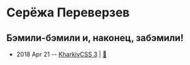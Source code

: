 # Серёжа Переверзев

## Бэмили-бэмили и, наконец, забэмили!
- 2018 Apr 21 -- [KharkivCSS 3](https://www.youtube.com/watch?v=kGgsrUZ73Xc)  | [:notebook:](https://docs.google.com/presentation/d/13dk4BDfO5ZsH4C1Pwz6uj5OD8kpbzvLLEzFqC9uUl14/edit)  
